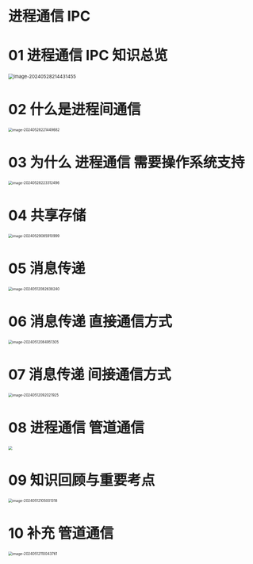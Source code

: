 # 进程通信 IPC



# 01 进程通信 IPC 知识总览

<img src="https://cvp.oss-cn-shanghai.aliyuncs.com/picgo/202405282144556.png" alt="image-20240528214431455" style="zoom: 67%;" />



# 02 什么是进程间通信

<img src="https://cvp.oss-cn-shanghai.aliyuncs.com/picgo/202405282214914.png" alt="image-20240528221449682" style="zoom:50%;" />



# 03 为什么 进程通信 需要操作系统支持

<img src="https://cvp.oss-cn-shanghai.aliyuncs.com/picgo/202405282233826.png" alt="image-20240528223312496" style="zoom:50%;" />



# 04 共享存储

<img src="https://cvp.oss-cn-shanghai.aliyuncs.com/picgo/202405290859669.png" alt="image-20240529085910999" style="zoom:50%;" />



# 05 消息传递

<img src="https://cvp.oss-cn-shanghai.aliyuncs.com/picgo/202405120826472.png" alt="image-20240512082638240" style="zoom:50%;" />



# 06 消息传递 直接通信方式

<img src="https://cvp.oss-cn-shanghai.aliyuncs.com/picgo/202405120849439.png" alt="image-20240512084951305" style="zoom:50%;" />



# 07 消息传递 间接通信方式

<img src="https://cvp.oss-cn-shanghai.aliyuncs.com/picgo/202405120920051.png" alt="image-20240512092021925" style="zoom:50%;" />



# 08 进程通信 管道通信

<img src="https://cvp.oss-cn-shanghai.aliyuncs.com/picgo/202405121030295.png" style="zoom:50%;" />



# 09 知识回顾与重要考点

<img src="https://cvp.oss-cn-shanghai.aliyuncs.com/picgo/202405121050504.png" alt="image-20240512105001318" style="zoom:50%;" />



# 10 补充 管道通信 

<img src="https://cvp.oss-cn-shanghai.aliyuncs.com/picgo/202405121100874.png" alt="image-20240512110043761" style="zoom:50%;" />
